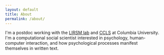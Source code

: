 ```yaml
---
layout: default
title: About
permalink: /about/
---
```


I'm a postdoc working with the [LIRSM lab](http://www.columbia.edu/cu/psychology/vpvaughns/) and [CCLS](ccls.columbia.edu) at Columbia University. I'm a computational social scientist interested in psychology, human-computer interaction, and how psychological processes manifest themselves in written text.
